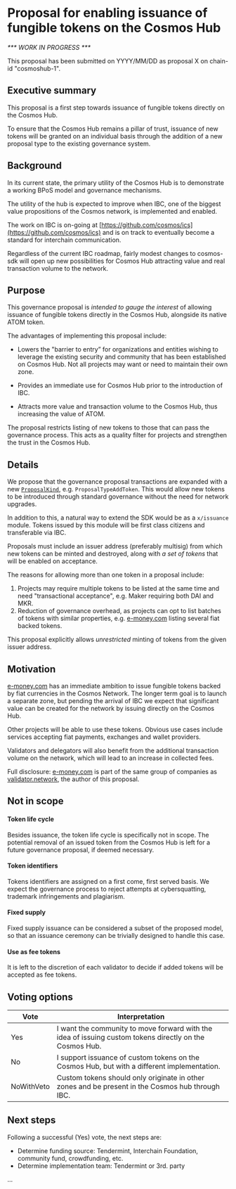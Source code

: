 # Proposal for enabling issuance of fungible tokens on the Cosmos Hub

_*** WORK IN PROGRESS ***_

This proposal has been submitted on YYYY/MM/DD as proposal X on chain-id "cosmoshub-1".

## Executive summary
This proposal is a first step towards issuance of fungible tokens directly on the Cosmos Hub.

To ensure that the Cosmos Hub remains a pillar of trust, issuance of new tokens will be granted on an individual basis through the addition of a new proposal type to the existing governance system.

## Background
In its current state, the primary utility of the Cosmos Hub is to demonstrate a working BPoS model and governance mechanisms.

The utility of the hub is expected to improve when IBC, one of the biggest value propositions of the Cosmos network, is implemented and enabled.

The work on IBC is on-going at [https://github.com/cosmos/ics](https://github.com/cosmos/ics) and is on track to eventually become a standard for interchain communication.

Regardless of the current IBC roadmap, fairly modest changes to cosmos-sdk will open up new possibilities for Cosmos Hub attracting value and real transaction volume to the network.

## Purpose
This governance proposal is _intended to gauge the interest_ of allowing issuance of fungible tokens directly in the Cosmos Hub, alongside its native ATOM token.

The advantages of implementing this proposal include:
* Lowers the "barrier to entry” for organizations and entities wishing to leverage the existing security and community that has been established on Cosmos Hub. Not all projects may want or need to maintain their own zone.

* Provides an immediate use for Cosmos Hub prior to the introduction of IBC.

* Attracts more value and transaction volume to the Cosmos Hub, thus increasing the value of ATOM.

The proposal restricts listing of new tokens to those that can pass the governance process. This acts as a quality filter for projects and strengthen the trust in the Cosmos Hub.

## Details
We propose that the governance proposal transactions are expanded with a new [`ProposalKind`](https://github.com/cosmos/cosmos-sdk/blob/f635b1cd14daf3c40ac7ae611643a3c1c4bec5e6/x/gov/proposals.go#L119), e.g. `ProposalTypeAddToken`. This would allow new tokens to be introduced through standard governance without the need for network upgrades.

In addition to this, a natural way to extend the SDK would be as a `x/issuance` module. Tokens issued by this module will be first class citizens and transferable via IBC.

Proposals must include an issuer address (preferably multisig) from which new tokens can be minted and destroyed, along with _a set of tokens_ that will be enabled on acceptance.

The reasons for allowing more than one token in a proposal include:
1) Projects may require multiple tokens to be listed at the same time and need "transactional acceptance", e.g. Maker requiring both DAI and MKR.
2) Reduction of governance overhead, as projects can opt to list batches of tokens with similar properties, e.g. [e-money.com](https://e-money.com) listing several fiat backed tokens.

This proposal explicitly allows _unrestricted_ minting of tokens from the given issuer address.

## Motivation
[e-money.com](https://e-money.com) has an immediate ambition to issue fungible tokens backed by fiat currencies in the Cosmos Network. The longer term goal is to launch a separate zone, but pending the arrival of IBC we expect that significant value can be created for the network by issuing directly on the Cosmos Hub.

Other projects will be able to use these tokens. Obvious use cases include services accepting fiat payments, exchanges and wallet providers.

Validators and delegators will also benefit from the additional transaction volume on the network, which will lead to an increase in collected fees.

Full disclosure: [e-money.com](https://e-money.com) is part of the same group of companies as [validator.network](https://validator.network), the author of this proposal.

## Not in scope
#### Token life cycle
Besides issuance, the token life cycle is specifically not in scope. The potential removal of an issued token from the Cosmos Hub is left for a future governance proposal, if deemed necessary.

#### Token identifiers
Tokens identifiers are assigned on a first come, first served basis. We expect the governance process to reject attempts at cybersquatting, trademark infringements and plagiarism.

#### Fixed supply
Fixed supply issuance can be considered a subset of the proposed model, so that an issuance ceremony can be trivially designed to handle this case.

#### Use as fee tokens
It is left to the discretion of each validator to decide if added tokens will be accepted as fee tokens.

## Voting options
| Vote             | Interpretation |
| ---------------- | -------------- |
| Yes              | I want the community to move forward with the idea of issuing custom tokens directly on the Cosmos Hub. |
| No               | I support issuance of custom tokens on the Cosmos Hub, but with a different implementation. |
| NoWithVeto       | Custom tokens should only originate in other zones and be present in the Cosmos hub through IBC. |

## Next steps
Following a successful (Yes) vote, the next steps are:
* Determine funding source: Tendermint, Interchain Foundation, community fund, crowdfunding, etc. 
* Determine implementation team: Tendermint or 3rd. party

...

